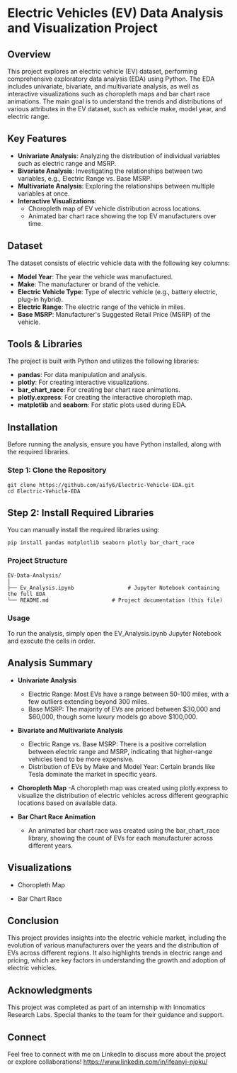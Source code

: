 # Electric Vehicles (EV) Data Analysis and Visualization Project

## Overview

This project explores an electric vehicle (EV) dataset, performing comprehensive exploratory data analysis (EDA) using Python. The EDA includes univariate, bivariate, and multivariate analysis, as well as interactive visualizations such as choropleth maps and bar chart race animations. The main goal is to understand the trends and distributions of various attributes in the EV dataset, such as vehicle make, model year, and electric range.

## Key Features

- **Univariate Analysis**: Analyzing the distribution of individual variables such as electric range and MSRP.
- **Bivariate Analysis**: Investigating the relationships between two variables, e.g., Electric Range vs. Base MSRP.
- **Multivariate Analysis**: Exploring the relationships between multiple variables at once.
- **Interactive Visualizations**:
  - Choropleth map of EV vehicle distribution across locations.
  - Animated bar chart race showing the top EV manufacturers over time.

## Dataset

The dataset consists of electric vehicle data with the following key columns:

- **Model Year**: The year the vehicle was manufactured.
- **Make**: The manufacturer or brand of the vehicle.
- **Electric Vehicle Type**: Type of electric vehicle (e.g., battery electric, plug-in hybrid).
- **Electric Range**: The electric range of the vehicle in miles.
- **Base MSRP**: Manufacturer's Suggested Retail Price (MSRP) of the vehicle.

## Tools & Libraries

The project is built with Python and utilizes the following libraries:

- **pandas**: For data manipulation and analysis.
- **plotly**: For creating interactive visualizations.
- **bar_chart_race**: For creating bar chart race animations.
- **plotly.express**: For creating the interactive choropleth map.
- **matplotlib** and **seaborn**: For static plots used during EDA.

## Installation

Before running the analysis, ensure you have Python installed, along with the required libraries.

### Step 1: Clone the Repository

  ```
  git clone https://github.com/aify6/Electric-Vehicle-EDA.git
  cd Electric-Vehicle-EDA
```

## Step 2: Install Required Libraries
You can manually install the required libraries using:

```
pip install pandas matplotlib seaborn plotly bar_chart_race
```

### Project Structure
```
EV-Data-Analysis/
│
├── Ev_Analysis.ipynb                 # Jupyter Notebook containing the full EDA
└── README.md                    # Project documentation (this file)
```

### Usage
To run the analysis, simply open the EV_Analysis.ipynb Jupyter Notebook and execute the cells in order.

## Analysis Summary
- **Univariate Analysis**
  - Electric Range: Most EVs have a range between 50-100 miles, with a few outliers extending beyond 300 miles.
  - Base MSRP: The majority of EVs are priced between $30,000 and $60,000, though some luxury models go above $100,000.
- **Bivariate and Multivariate Analysis**
  - Electric Range vs. Base MSRP: There is a positive correlation between electric range and MSRP, indicating that higher-range vehicles tend to be more expensive.
  - Distribution of EVs by Make and Model Year: Certain brands like Tesla dominate the market in specific years.
- **Choropleth Map**
  -A choropleth map was created using plotly.express to visualize the distribution of electric vehicles across different geographic locations based on available data.

- **Bar Chart Race Animation**
  - An animated bar chart race was created using the bar_chart_race library, showing the count of EVs for each manufacturer across different years.

## Visualizations
- Choropleth Map

- Bar Chart Race

## Conclusion
This project provides insights into the electric vehicle market, including the evolution of various manufacturers over the years and the distribution of EVs across different regions. It also highlights trends in electric range and pricing, which are key factors in understanding the growth and adoption of electric vehicles.

## Acknowledgments
This project was completed as part of an internship with Innomatics Research Labs. Special thanks to the team for their guidance and support.

## Connect
Feel free to connect with me on LinkedIn to discuss more about the project or explore collaborations!
https://www.linkedin.com/in/ifeanyi-njoku/
